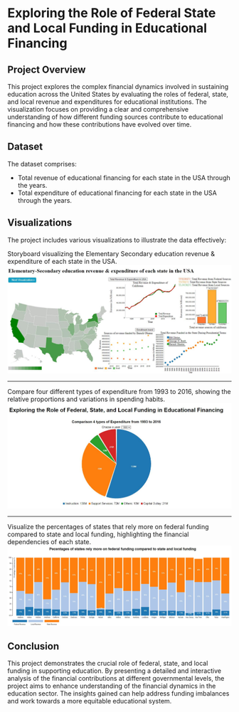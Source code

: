 <h1>Exploring the Role of Federal State and Local Funding in Educational Financing</h1>

<h2>Project Overview</h2>
<p>This project explores the complex financial dynamics involved in sustaining education across the United States by evaluating the roles of federal, state, and local revenue and expenditures for educational institutions. The visualization focuses on providing a clear and comprehensive understanding of how different funding sources contribute to educational financing and how these contributions have evolved over time.</p>

<h2>Dataset</h2>
<p>The dataset comprises:</p>
<ul>
  <li>Total revenue of educational financing for each state in the USA through the years.</li>
  <li>Total expenditure of educational financing for each state in the USA through the years.</li>
</ul>

<h2>Visualizations</h2>
<p>The project includes various visualizations to illustrate the data effectively:</p>
Storyboard visualizing the Elementary Secondary education revenue & expenditure of each state in the USA.
<img src="https://github.com/Imtiaz4201/Exploring-the-Role-of-Federal-State-and-Local-Funding-in-Educational-Financing/blob/main/Project_Interactive_Data_Visualization_Report_GroupBradi%20%5B6%5D.jpg">
<hr>
Compare four different types of expenditure from 1993 to 2016, showing the relative proportions and variations in spending habits.
<img src="https://github.com/Imtiaz4201/Exploring-the-Role-of-Federal-State-and-Local-Funding-in-Educational-Financing/blob/main/Project_Interactive_Data_Visualization_Report_GroupBradi%20%5B5%5D.jpg ">
<hr>
Visualize the percentages of states that rely more on federal funding compared to state and local funding, highlighting the financial dependencies of each state.
<img src="https://github.com/Imtiaz4201/Exploring-the-Role-of-Federal-State-and-Local-Funding-in-Educational-Financing/blob/main/Project_Interactive_Data_Visualization_Report_GroupBradi%20%5B8%5D.jpg">

<h2>Conclusion</h2>
<p>This project demonstrates the crucial role of federal, state, and local funding in supporting education. By presenting a detailed and interactive analysis of the financial contributions at different governmental levels, the project aims to enhance understanding of the financial dynamics in the education sector. The insights gained can help address funding imbalances and work towards a more equitable educational system.</p>

